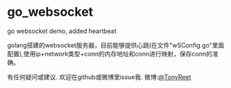 # go_websocket
go websocket demo, added heartbeat

golang搭建的websocket服务器，目前能够提供心跳(在文件"wSConfig.go"里面配置),使用ip+network类型+conn的内存地址和conn进行映射，保存conn的准确。



有任何疑问或建议. 欢迎在github或微博里issue我. 
微博:[@TonyReet](http://weibo.com/u/3648931023)

